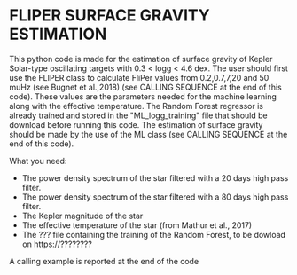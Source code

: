 # FLIPER SURFACE GRAVITY ESTIMATION

This python code is made for the estimation of surface gravity of Kepler Solar-type
oscillating targets with 0.3 < logg < 4.6 dex.
The user should first use the FLIPER class to calculate FliPer values
from 0.2,0.7,7,20 and 50 muHz (see Bugnet et al.,2018) (see CALLING SEQUENCE at the end of this code).
These values are the parameters needed for the machine learning along with the effective temperature.
The Random Forest regressor is already trained and stored in the "ML_logg_training"
file that should be download before running this code.
The estimation of surface gravity should be made by the use of the ML class
(see CALLING SEQUENCE at the end of this code).

What you need:
- The power density spectrum of the star filtered with a 20 days high pass filter.
- The power density spectrum of the star filtered with a 80 days high pass filter.
- The Kepler magnitude of the star
- The effective temperature of the star (from Mathur et al., 2017)
- The ??? file containing the training of the Random Forest, to be dowload on https://????????

A calling example is reported at the end of the code
